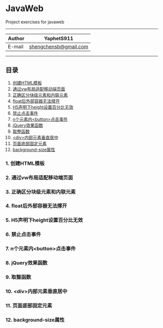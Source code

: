 # JavaWeb
Project exercises for javaweb

****

|Author|YaphetS911|
|---|---
|E-mail|shengchensb@gmail.com


****
## 目录
1. [创建HTML模板](#1-创建HTML模板)
2. [通过vw布局适配移动端页面](#2-通过vw布局适配移动端页面)
3. [正确区分块级元素和内联元素](#3-正确区分块级元素和内联元素)
4. [float后外部容器无法撑开](#4-float后外部容器无法撑开)
5. [H5声明下height设置百分比无效](#5-H5声明下height设置百分比无效)
6. [禁止点击事件](#6-禁止点击事件)
7. [n个元素内\<button>点击事件](#7-n个元素内<button>点击事件)
8. [jQuery效果函数](#8-jQuery效果函数)
9. [取整函数](#9-取整函数)
10. [\<div>内部元素垂直居中](#10-<div>内部元素垂直居中)
11. [页面底部固定元素](#11-页面底部固定元素)
12. [background-size属性](#12-background-size属性)

### 1. 创建HTML模板
### 2. 通过vw布局适配移动端页面
### 3. 正确区分块级元素和内联元素
### 4. float后外部容器无法撑开
### 5. H5声明下height设置百分比无效
### 6. 禁止点击事件
### 7. n个元素内\<button>点击事件
### 8. jQuery效果函数
### 9. 取整函数
### 10. \<div>内部元素垂直居中
### 11. 页面底部固定元素
### 12. background-size属性

